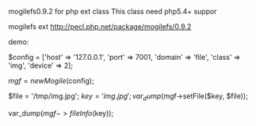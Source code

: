 mogilefs0.9.2 for php ext class
This class need php5.4+ suppor

mogilefs ext http://pecl.php.net/package/mogilefs/0.9.2

demo:

$config = ['host' => '127.0.0.1', 'port' => 7001, 'domain' => 'file', 'class' => 'img', 'device' => 2];

$mgf = new Mogile($config);

$file = '/tmp/img.jpg';
$key = 'img.jpg';
var_dump($mgf->setFile($key, $file));

var_dump($mgf->fileInfo($key));
